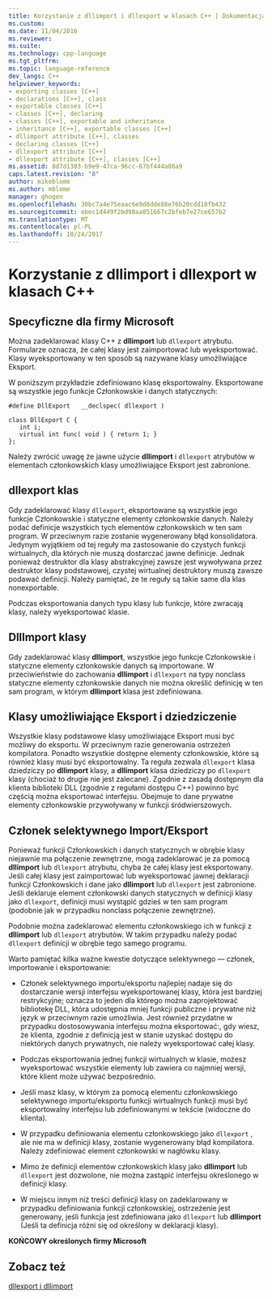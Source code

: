 ```yaml
---
title: Korzystanie z dllimport i dllexport w klasach C++ | Dokumentacja firmy Microsoft
ms.custom: 
ms.date: 11/04/2016
ms.reviewer: 
ms.suite: 
ms.technology: cpp-language
ms.tgt_pltfrm: 
ms.topic: language-reference
dev_langs: C++
helpviewer_keywords:
- exporting classes [C++]
- declarations [C++], class
- exportable classes [C++]
- classes [C++], declaring
- classes [C++], exportable and inheritance
- inheritance [C++], exportable classes [C++]
- dllimport attribute [C++], classes
- declaring classes [C++]
- dllexport attribute [C++]
- dllexport attribute [C++], classes [C++]
ms.assetid: 8d7d1303-b9e9-47ca-96cc-67bf444a08a9
caps.latest.revision: "8"
author: mikeblome
ms.author: mblome
manager: ghogen
ms.openlocfilehash: 30bc7a4e75eaac6e9d8dde88e76b20cdd18fb432
ms.sourcegitcommit: ebec1d449f2bd98aa851667c2bfeb7e27ce657b2
ms.translationtype: MT
ms.contentlocale: pl-PL
ms.lasthandoff: 10/24/2017
---
```

# <a name="using-dllimport-and-dllexport-in-c-classes"></a>Korzystanie z dllimport i dllexport w klasach C++
## <a name="microsoft-specific"></a>Specyficzne dla firmy Microsoft  
 Można zadeklarować klasy C++ z **dllimport** lub `dllexport` atrybutu. Formularze oznacza, że całej klasy jest zaimportować lub wyeksportować. Klasy wyeksportowany w ten sposób są nazywane klasy umożliwiające Eksport.  
  
 W poniższym przykładzie zdefiniowano klasę eksportowalny. Eksportowane są wszystkie jego funkcje Członkowskie i danych statycznych:  
  
```  
#define DllExport   __declspec( dllexport )  
  
class DllExport C {  
   int i;  
   virtual int func( void ) { return 1; }  
};  
```  
  
 Należy zwrócić uwagę że jawne użycie **dllimport** i `dllexport` atrybutów w elementach członkowskich klasy umożliwiające Eksport jest zabronione.  
  
##  <a name="_pluslang_using_dllimport_and_dllexport_in_c2b2bdllexportclasses"></a>dllexport klas  
 Gdy zadeklarować klasy `dllexport`, eksportowane są wszystkie jego funkcje Członkowskie i statyczne elementy członkowskie danych. Należy podać definicje wszystkich tych elementów członkowskich w ten sam program. W przeciwnym razie zostanie wygenerowany błąd konsolidatora. Jedynym wyjątkiem od tej reguły ma zastosowanie do czystych funkcji wirtualnych, dla których nie muszą dostarczać jawne definicje. Jednak ponieważ destruktor dla klasy abstrakcyjnej zawsze jest wywoływana przez destruktor klasy podstawowej, czystej wirtualnej destruktory muszą zawsze podawać definicji. Należy pamiętać, że te reguły są takie same dla klas nonexportable.  
  
 Podczas eksportowania danych typu klasy lub funkcje, które zwracają klasy, należy wyeksportować klasie.  
  
##  <a name="_pluslang_dllexport_classesdllexportclasses"></a>DllImport klasy  
 Gdy zadeklarować klasy **dllimport**, wszystkie jego funkcje Członkowskie i statyczne elementy członkowskie danych są importowane. W przeciwieństwie do zachowania **dllimport** i `dllexport` na typy nonclass statyczne elementy członkowskie danych nie można określić definicję w ten sam program, w którym **dllimport** klasa jest zdefiniowana.  
  
##  <a name="_pluslang_using_dllimport_and_dllexport_in_c2b2binheritanceandexportableclasses"></a>Klasy umożliwiające Eksport i dziedziczenie  
 Wszystkie klasy podstawowe klasy umożliwiające Eksport musi być możliwy do eksportu. W przeciwnym razie generowania ostrzeżeń kompilatora. Ponadto wszystkie dostępne elementy członkowskie, które są również klasy musi być eksportowalny. Ta reguła zezwala `dllexport` klasa dziedziczy po **dllimport** klasy, a **dllimport** klasa dziedziczy po `dllexport` klasy (chociaż to drugie nie jest zalecane). Zgodnie z zasadą dostępnym dla klienta biblioteki DLL (zgodnie z regułami dostępu C++) powinno być częścią można eksportować interfejsu. Obejmuje to dane prywatne elementy członkowskie przywoływany w funkcji śródwierszowych.  
  
##  <a name="_pluslang_using_dllimport_and_dllexport_in_c2b2bselectivememberimportexport"></a>Członek selektywnego Import/Eksport  
 Ponieważ funkcji Członkowskich i danych statycznych w obrębie klasy niejawnie ma połączenie zewnętrzne, mogą zadeklarować je za pomocą **dllimport** lub `dllexport` atrybutu, chyba że całej klasy jest eksportowany. Jeśli całej klasy jest zaimportować lub wyeksportować jawnej deklaracji funkcji Członkowskich i dane jako **dllimport** lub `dllexport` jest zabronione. Jeśli deklaruje element członkowski danych statycznych w definicji klasy jako `dllexport`, definicji musi wystąpić gdzieś w ten sam program (podobnie jak w przypadku nonclass połączenie zewnętrzne).  
  
 Podobnie można zadeklarować elementu członkowskiego ich w funkcji z **dllimport** lub `dllexport` atrybutów. W takim przypadku należy podać `dllexport` definicji w obrębie tego samego programu.  
  
 Warto pamiętać kilka ważne kwestie dotyczące selektywnego — członek, importowanie i eksportowanie:  
  
-   Członek selektywnego importu/eksportu najlepiej nadaje się do dostarczanie wersji interfejsu wyeksportowanej klasy, która jest bardziej restrykcyjne; oznacza to jeden dla którego można zaprojektować bibliotekę DLL, która udostępnia mniej funkcji publiczne i prywatne niż język w przeciwnym razie umożliwia. Jest również przydatne w przypadku dostosowywania interfejsu można eksportować:, gdy wiesz, że klienta, zgodnie z definicją jest w stanie uzyskać dostępu do niektórych danych prywatnych, nie należy wyeksportować całej klasy.  
  
-   Podczas eksportowania jednej funkcji wirtualnych w klasie, możesz wyeksportować wszystkie elementy lub zawiera co najmniej wersji, które klient może używać bezpośrednio.  
  
-   Jeśli masz klasy, w którym za pomocą elementu członkowskiego selektywnego importu/eksportu funkcji wirtualnych funkcji musi być eksportowalny interfejsu lub zdefiniowanymi w tekście (widoczne do klienta).  
  
-   W przypadku definiowania elementu członkowskiego jako `dllexport` , ale nie ma w definicji klasy, zostanie wygenerowany błąd kompilatora. Należy zdefiniować element członkowski w nagłówku klasy.  
  
-   Mimo że definicji elementów członkowskich klasy jako **dllimport** lub `dllexport` jest dozwolone, nie można zastąpić interfejsu określonego w definicji klasy.  
  
-   W miejscu innym niż treści definicji klasy on zadeklarowany w przypadku definiowania funkcji członkowskiej, ostrzeżenie jest generowany, jeśli funkcja jest zdefiniowana jako `dllexport` lub **dllimport** (Jeśli ta definicja różni się od określony w deklaracji klasy).  
  
**KOŃCOWY określonych firmy Microsoft**  
  
## <a name="see-also"></a>Zobacz też  
 [dllexport i dllimport](../cpp/dllexport-dllimport.md)